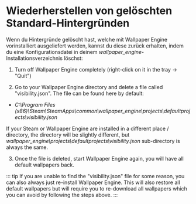 # Wiederherstellen von gelöschten Standard-Hintergründen

Wenn du Hintergründe gelöscht hast, welche mit Wallpaper Engine vorinstalliert ausgeliefert werden, kannst du diese zurück erhalten, indem du eine Konfigurationsdatei in deinem *wallpaper_engine*-Installationsverzeichnis löschst:

1. Turn off Wallpaper Engine completely (right-click on it in the tray -> "Quit")

2. Go to your Wallpaper Engine directory and delete a file called "visibility.json". The file can be found here by default:

* *C:\Program Files (x86)\Steam\SteamApps\common\wallpaper_engine\projects\defaultprojects\visibility.json*

If your Steam or Wallpaper Engine are installed in a different place / directory, the directory will be slightly different, but *wallpaper_engine\projects\defaultprojects\visibility.json* sub-directory is always the same.

3. Once the file is deleted, start Wallpaper Engine again, you will have all default wallpapers back.

::: tip
If you are unable to find the "visibility.json" file for some reason, you can also always just re-install Wallpaper Engine. This will also restore all default wallpapers but will require you to re-download all wallpapers which you can avoid by following the steps above.
:::
